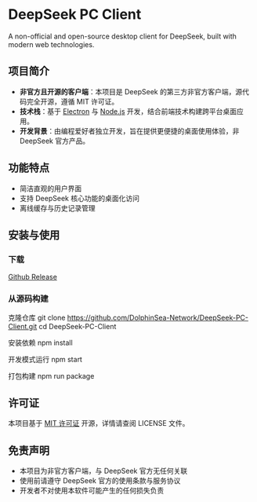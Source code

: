 # DeepSeek PC Client

A non-official and open-source desktop client for DeepSeek, built with modern web technologies.

## 项目简介

- **非官方且开源的客户端**：本项目是 DeepSeek 的第三方非官方客户端，源代码完全开源，遵循 MIT 许可证。
- **技术栈**：基于 [Electron](https://github.com/electron/electron) 与 [Node.js](https://nodejs.org/) 开发，结合前端技术构建跨平台桌面应用。
- **开发背景**：由编程爱好者独立开发，旨在提供更便捷的桌面使用体验，非 DeepSeek 官方产品。

## 功能特点

- 简洁直观的用户界面
- 支持 DeepSeek 核心功能的桌面化访问
- 离线缓存与历史记录管理

## 安装与使用

### 下载
[Github Release](https://github.com/DolphinSea-Network/DeepSeek-PC-Client/release)

### 从源码构建
克隆仓库
git clone https://github.com/DolphinSea-Network/DeepSeek-PC-Client.git
cd DeepSeek-PC-Client

安装依赖
npm install

开发模式运行
npm start

打包构建
npm run package

## 许可证

本项目基于 [MIT 许可证](LICENSE) 开源，详情请查阅 LICENSE 文件。

## 免责声明

- 本项目为非官方客户端，与 DeepSeek 官方无任何关联
- 使用前请遵守 DeepSeek 官方的使用条款与服务协议
- 开发者不对使用本软件可能产生的任何损失负责
